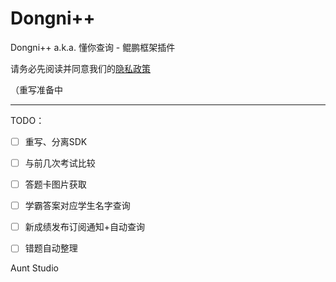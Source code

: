 # Dongni++
Dongni++ a.k.a. 懂你查询 - 鲲鹏框架插件

请务必先阅读并同意我们的[隐私政策](https://dnpp.nuozhen.top/policy/privacy-policy)

（重写准备中

---

TODO：

- [ ] 重写、分离SDK
- [ ] 与前几次考试比较
- [ ] 答题卡图片获取
- [ ] 学霸答案对应学生名字查询
- [ ] 新成绩发布订阅通知+自动查询
- [ ] 错题自动整理


Aunt Studio
